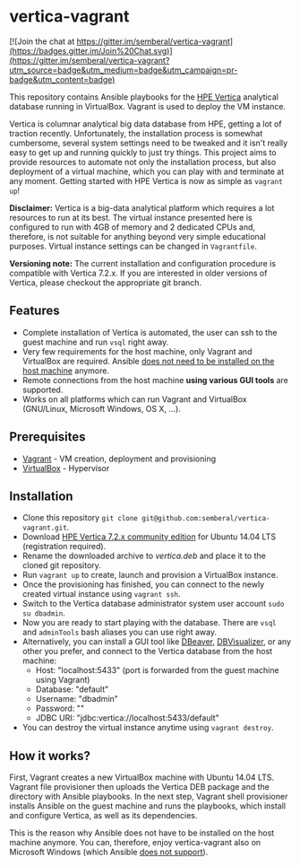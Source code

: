 # vertica-vagrant

[![Join the chat at https://gitter.im/semberal/vertica-vagrant](https://badges.gitter.im/Join%20Chat.svg)](https://gitter.im/semberal/vertica-vagrant?utm_source=badge&utm_medium=badge&utm_campaign=pr-badge&utm_content=badge)

This repository contains Ansible playbooks for the [HPE Vertica](http://www.vertica.com/) analytical database running in VirtualBox. Vagrant is used to deploy the VM instance.

Vertica is columnar analytical big data database from HPE, getting a lot of traction recently. Unfortunately, the installation process is somewhat cumbersome, several system settings need to be tweaked and it isn't really easy to get up and running quickly to just try things. This project aims to provide resources to automate not only the installation process, but also deployment of a virtual machine, which you can play with and terminate at any moment. Getting started with HPE Vertica is now as simple as `vagrant up`!

**Disclaimer:** Vertica is a big-data analytical platform which requires a lot resources to run at its best. The virtual instance presented here is configured to run with 4GB of memory and 2 dedicated CPUs and, therefore, is not suitable for anything beyond very simple educational purposes. Virtual instance settings can be changed in `Vagrantfile`.

**Versioning note:** The current installation and configuration procedure is compatible with Vertica 7.2.x. If you are interested in older versions of Vertica, please checkout the appropriate git branch.


## Features

* Complete installation of Vertica is automated, the user can ssh to the guest machine and run `vsql` right away.
* Very few requirements for the host machine, only Vagrant and VirtualBox are required. Ansible [does not need to be installed on the host machine](https://github.com/semberal/vertica-vagrant/pull/2) anymore.
* Remote connections from the host machine **using various GUI tools** are supported.
* Works on all platforms which can run Vagrant and VirtualBox (GNU/Linux, Microsoft Windows, OS X, ...).


## Prerequisites

* [Vagrant](http://vagrantup.com/) - VM creation, deployment and provisioning
* [VirtualBox](https://www.virtualbox.org/) - Hypervisor


## Installation

* Clone this repository `git clone git@github.com:semberal/vertica-vagrant.git`.
* Download [HPE Vertica 7.2.x community edition](https://my.vertica.com/download-community-edition/) for Ubuntu 14.04 LTS (registration required).
* Rename the downloaded archive to *vertica.deb* and place it to the cloned git repository.
* Run `vagrant up` to create, launch and provision a VirtualBox instance.
* Once the provisioning has finished, you can connect to the newly created virtual instance using `vagrant ssh`.
* Switch to the Vertica database administrator system user account `sudo su dbadmin`.
* Now you are ready to start playing with the database. There are `vsql` and `adminTools` bash aliases you can use right away.
* Alternatively, you can install a GUI tool like [DBeaver](http://dbeaver.jkiss.org/), [DBVisualizer](https://www.dbvis.com/), or any other you prefer, and connect to the Vertica database from the host machine:
  * Host: "localhost:5433" (port is forwarded from the guest machine using Vagrant)
  * Database: "default"
  * Username: "dbadmin"
  * Password: ""
  * JDBC URI: "jdbc:vertica://localhost:5433/default"
* You can destroy the virtual instance anytime using `vagrant destroy`.


## How it works?

First, Vagrant creates a new VirtualBox machine with Ubuntu 14.04 LTS. Vagrant file provisioner then uploads the Vertica DEB package and the directory with Ansible playbooks. In the next step, Vagrant shell provisioner installs Ansible on the guest machine and runs the playbooks, which install and configure Vertica, as well as its dependencies.

This is the reason why Ansible does not have to be installed on the host machine anymore. You can, therefore, enjoy vertica-vagrant also on Microsoft Windows (which Ansible [does not support](http://docs.ansible.com/intro_installation.html#control-machine-requirements)).
